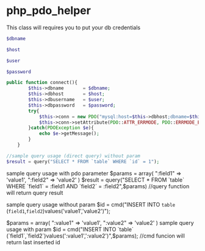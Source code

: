 ﻿# php_pdo_helper

This class will requires you to put your db credentials
```php
$dbname

$host

$user

$password
```

```php
public function connect(){
        $this->dbname       = $dbname;
        $this->dbhost       = $host;
        $this->dbusername   = $user;
        $this->dbpassword   = $password;
        try{
            $this->conn = new PDO("mysql:host=$this->dbhost;dbname=$this->dbname;charset=utf8",$this->dbusername,$this->dbpassword);
            $this->conn->setAttribute(PDO::ATTR_ERRMODE, PDO::ERRMODE_EXCEPTION);
        }catch(PDOException $e){
            echo $e->getMessage();
        }
    }
```
```php
//sample query usage (direct query) without param
$result = query("SELECT * FROM `table` WHERE `id` = 1");
```
sample query usage with pdo parameter
$params = array(
	":field1" => 'value1',
	":field2" => 'value2'
)
$result = query("SELECT * FROM `table` WHERE `field1` = :field1 AND `field2` = :field2",$params)
//query function will return query result

sample query usage without param
$id = cmd("INSERT INTO `table` (`field1`,`field2`)values('value1','value2')");

$params = array(
	":value1" => 'value1',
	":value2" => 'value2'
)
sample query usage with param
$id = cmd("INSERT INTO `table` (`field1`,`field2`)values(':value1',':value2')",$params);
//cmd funcion will return last inserted id



